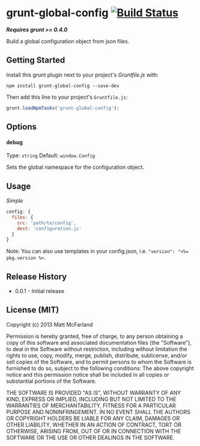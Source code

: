 # grunt-global-config [![Build Status](https://travis-ci.org/vanetix/grunt-global-config.png?branch=master)](https://travis-ci.org/vanetix/grunt-global-config)
***Requires grunt >= 0.4.0***

Build a global configuration object from json files.

## Getting Started
Install this grunt plugin next to your project's *Gruntfile.js* with:
```shell
npm install grunt-global-config --save-dev
```

Then add this line to your project's `Gruntfile.js`:

```javascript
grunt.loadNpmTasks('grunt-global-config');
```

## Options

#### debug
Type: `string`
Default: `window.Config`

Sets the global namespace for the configuration object.

## Usage

*Simple*
```javascript
config: {
  files: {
    src: 'path/to/config',
    dest: 'configuration.js'
  }
}
```
Note: You can also use templates in your config.json, i.e. `"version": "<%= pkg.version %>`.

## Release History
- 0.0.1 - Initial release

## License (MIT)
Copyright (c) 2013 Matt McFarland  

Permission is hereby granted, free of charge, to any person obtaining a copy of this software and associated documentation files (the "Software"), to deal in the Software without restriction, including without limitation the rights to use, copy, modify, merge, publish, distribute, sublicense, and/or sell copies of the Software, and to permit persons to whom the Software is furnished to do so, subject to the following conditions: The above copyright notice and this permission notice shall be included in all copies or substantial portions of the Software.

THE SOFTWARE IS PROVIDED "AS IS", WITHOUT WARRANTY OF ANY KIND, EXPRESS OR IMPLIED, INCLUDING BUT NOT LIMITED TO THE WARRANTIES OF MERCHANTABILITY, FITNESS FOR A PARTICULAR PURPOSE AND NONINFRINGEMENT. IN NO EVENT SHALL THE AUTHORS OR COPYRIGHT HOLDERS BE LIABLE FOR ANY CLAIM, DAMAGES OR OTHER LIABILITY, WHETHER IN AN ACTION OF CONTRACT, TORT OR OTHERWISE, ARISING FROM, OUT OF OR IN CONNECTION WITH THE SOFTWARE OR THE USE OR OTHER DEALINGS IN THE SOFTWARE.
